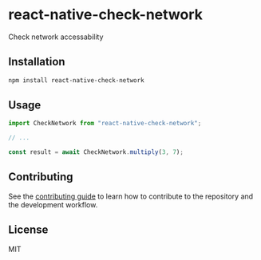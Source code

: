 # react-native-check-network

Check network accessability

## Installation

```sh
npm install react-native-check-network
```

## Usage

```js
import CheckNetwork from "react-native-check-network";

// ...

const result = await CheckNetwork.multiply(3, 7);
```

## Contributing

See the [contributing guide](CONTRIBUTING.md) to learn how to contribute to the repository and the development workflow.

## License

MIT
